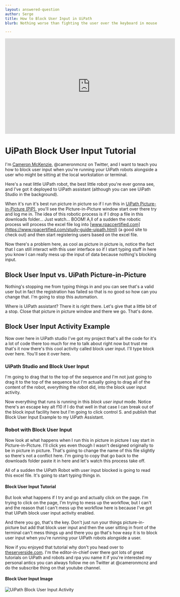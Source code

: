 ```yaml
---
layout: answered-question
author: Serge
title: How to Block User Input in UiPath
blurb: Nothing worse than fighting the user over the keyboard in mouse. Here's a 'how to use the UiPath Block User Input activity' example tutorial.

---
```


<div class="embed-responsive embed-responsive-16by9">
<iframe src="https://www.youtube.com/embed/OBHm7BJSr7Q" allow="accelerometer; autoplay; clipboard-write; encrypted-media; gyroscope; picture-in-picture" allowfullscreen="" width="560" height="315" frameborder="0"></iframe>
</div>


# UiPath Block User Input Tutorial

I'm [Cameron McKenzie](https://www.mcnz.com/), @cameronmcnz on Twitter, and I want to teach you how to block user input when you're running your UiPath robots alongside a user who might be sitting at the local workstation or terminal.

 Here's a neat little UiPath robot, the best little robot you're ever gonna see, and I've got it deployed to UiPath assistant (although you can see UiPath Studio in the background). 
 
 When it's run it's best run picture in picture so if I run this in [UiPath Picture-in-Picture (PiP)](https://youtu.be/KOjVaJ7aPdA), you'll see the Picture-in-Picture window start over there try and log me in. The idea of this robotic process is if I drop a file in this downloads folder... Just watch... BOOM! A,ll of a sudden the robotic process will process the excel file log into [www.rpaccertified.com](https://www.rpacertified.com/study-guide-uipath.html) (a good site to check out) and then start registering users based on the excel file.

 Now there's a problem here, as cool as picture in picture is, notice the fact that I can still interact with this user interface so if I start typing stuff in here you know I can really mess up the input of data because nothing's blocking input. 
 
## Block User Input vs. UiPath Picture-in-Picture
 
 Nothing's stopping me from typing things in and you can see that's a valid user but in fact the registration has failed so that is no good so how can you change that. I'm going to stop this automation.

Where is UiPath assistant? There it is right there. Let's give that a little bit of a stop. Close that picture in picture window and there we go. That's done. 

## Block User Input Activity Example

Now over here in UiPath studio I've got my project that's all the code for it's a lot of code there too much for me to talk about right now but trust me that's it now there's this cool activity called block user input. I'll type block over here. You'll see it over here. 

### UiPath Studio and Block User Input

I'm going to drag that to the top of the sequence and I'm not just going to drag it to the top of the sequence but I'm actually going to drag all of the content of the robot, everything the robot did, into the block user input activity. 

Now everything that runs is running in this <em>block user input</em> mode. Notice there's an escape key alt f10 if I do that well in that case I can break out of the block input facility here but I'm going to click control S.  and publish that Block User Input Example to my UiPath Assistant.

### Robot with Block User Input

Now look at what happens when I run this in picture in picture I say start in Picture-in-Picture. I'll click yes even though I wasn't designed originally to be in picture in picture. That's going to change the name of this file slightly so there's not a conflict here. I'm going to copy that go back to the downloads folder paste it in here and let's watch this process take off.

All of a sudden the UiPath Robot with user input blocked is going to read this excel file. It's going to start typing things in. 

#### Block User Input Tutorial

But look what happens if I try and go and actually click on the page. I'm trying to click on the page, I'm trying to mess up the workflow, but I can't and the reason that I can't mess up the workflow here is because I've got that UiPath block user input activity enabled. 

And there you go, that's the key. Don't just run your things picture-in-picture but add that block user input and then the user sitting in front of the terminal can't mess things up and there you go that's how easy it is to block user input when you're running your UiPath robots alongside a user. 

Now if you enjoyed that tutorial why don't you head over to [theserverside.com](https://www.theserverside.com/blog/Coffee-Talk-Java-News-Stories-and-Opinions/Make-this-UiPath-Hello-World-example-the-first-project-in-your-RPA-journey). I'm the editor-in-chief over there got lots of great tutorials on UiPath and robots and rpa you name it if you're interested my personal antics you can always follow me on Twitter at @cameronmcnz and do the subscribe thing on that youtube channel.

#### Block User Input Image

<img src="https://files.readme.io/d9118e5-2020-02-18_16-44-44.png" alt="UiPath Block User Input Activity" class="img-fluid"/>
